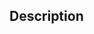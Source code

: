 <!--
- Keep this Pull Request (PR) as small as possible (open multiple PRs instead of opening a huge one)
- Add a brief description of this PR, and any additional information like:
  breaking changes, dependencies added, screenshots, comparisons between new and old behavior, etc.
- [Automatic issue linking](https://docs.github.com/en/issues/tracking-your-work-with-issues/linking-a-pull-request-to-an-issue):
    - Use the keyword such as `Resolves #` to automatically close an issue on successful merge.
    - If this PR is a work-in-progress to solve an issue, use the keyword such as `WIP #`.
-->

## Description

